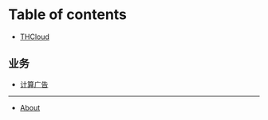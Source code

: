 # Table of contents

* [THCloud](README.md)

## 业务

* [计算广告](ye-wu/ji-suan-guang-gao.md)

***

* [About](<README (1).md>)
